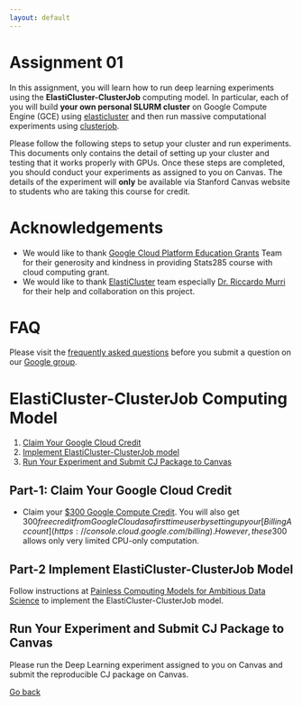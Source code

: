 ```yaml
---
layout: default 
---
```



# Assignment 01

In this assignment, you will learn how to run deep learning experiments using the **ElastiCluster-ClusterJob** computing model. In particular, each of you will build **your own personal SLURM cluster** on Google Compute Engine (GCE) using [elasticluster](https://gc3-uzh-ch.github.io/elasticluster/) and then run massive computational experiments using [clusterjob](http://clusterjob.org). 

Please follow the following steps to setup your cluster and run experiments. This documents only contains the detail of setting up your cluster and testing that it works properly with GPUs. Once these steps are completed, you should conduct your experiments as assigned to you on Canvas. The details of the experiment will **only** be available via Stanford Canvas website to students who are taking this course for credit.    

# Acknowledgements
* We would like to thank [Google Cloud Platform Education Grants](https://cloud.google.com/edu/) Team for their generosity and kindness in providing Stats285 course with cloud computing grant.
* We would like to thank [ElastiCluster](http://elasticluster.readthedocs.io/en/latest/) team especially [Dr. Riccardo Murri](https://www.gc3.uzh.ch/people/rm/) for their help and collaboration on this project.



# FAQ 
Please visit the [frequently asked questions](faq) before you submit a question on our [Google group](https://groups.google.com/forum/#!forum/clusterjob).



# ElastiCluster-ClusterJob Computing Model


1. [Claim Your Google Cloud Credit](#part-1-claim-your-google-cloud-credit)      
2. [Implement ElastiCluster-ClusterJob model](#part-2-implement-elasticluster-clusterjob-model)   
3. [Run Your Experiment and Submit CJ Package to Canvas](#part-3-run-your-experiment-and-submit-cj-package-to-canvas)      



## Part-1: Claim Your Google Cloud Credit

* Claim your [$300 Google Compute Credit](https://canvas.stanford.edu/courses/89001/discussion_topics/277314). You will also get $300 free credit from Google Cloud as a first time user by setting up your [Billing Account](https://console.cloud.google.com/billing). However, these 300$ allows only very limited CPU-only computation.

	
## Part-2 Implement ElastiCluster-ClusterJob Model

Follow instructions at [Painless Computing Models for Ambitious Data Science](https://monajemi.github.io/datascience/pages/painless-computing-models) to implement the ElastiCluster-ClusterJob model.


## Run Your Experiment and Submit CJ Package to Canvas

Please run the Deep Learning experiment assigned to you on Canvas and submit the reproducible CJ package on Canvas.

[Go back](../../../assignments)
